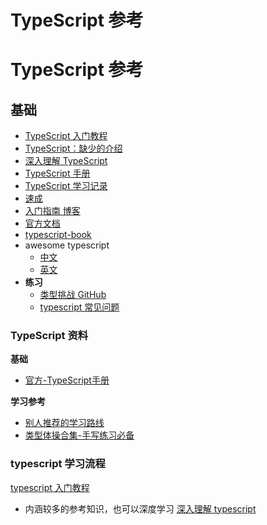 # TypeScript 参考

# TypeScript 参考

## 基础

- [TypeScript 入门教程](https://ts.xcatliu.com/)
- [TypeScript：缺少的介绍](https://jameshenry.blog/typescript-the-missing-introduction/)
- [深入理解 TypeScript](https://jkchao.github.io/typescript-book-chinese/)
- [TypeScript 手册](http://www.patrickzhong.com/TypeScript/)
- [TypeScript 学习记录](https://ts.xfoss.com/index.html)
- [速成](https://github.com/joye61/typescript-tutorial)
- [入门指南 博客](https://rualc.me/cs/typescript-language-basic/#typescript-jian-jie)
- [官方文档](https://www.typescriptlang.org/)
- [typescript-book](https://github.com/gibbok/typescript-book)
- awesome typescript
    - [中文](https://github.com/semlinker/awesome-typescript)
    - [英文](https://github.com/dzharii/awesome-typescript)
- **练习**
    - [类型挑战 GitHub](https://github.com/type-challenges/type-challenges)
    - [typescript 常见问题](https://github.com/Microsoft/TypeScript/wiki/FAQ#why-are-function-parameters-bivariant)

### TypeScript 资料

**基础**

- [官方-TypeScript手册](https://www.typescriptlang.org/docs/handbook/intro.html)

**学习参考**

- [别人推荐的学习路线](https://www.zhihu.com/question/482477760)
- [类型体操合集-手写练习必备](https://github.com/type-challenges/type-challenges/blob/main/README.zh-CN.md)

### typescript 学习流程

[typescript 入门教程](https://ts.xcatliu.com/)

- 内涵较多的参考知识，也可以深度学习
[深入理解 typescript](https://jkchao.github.io/typescript-book-chinese/)